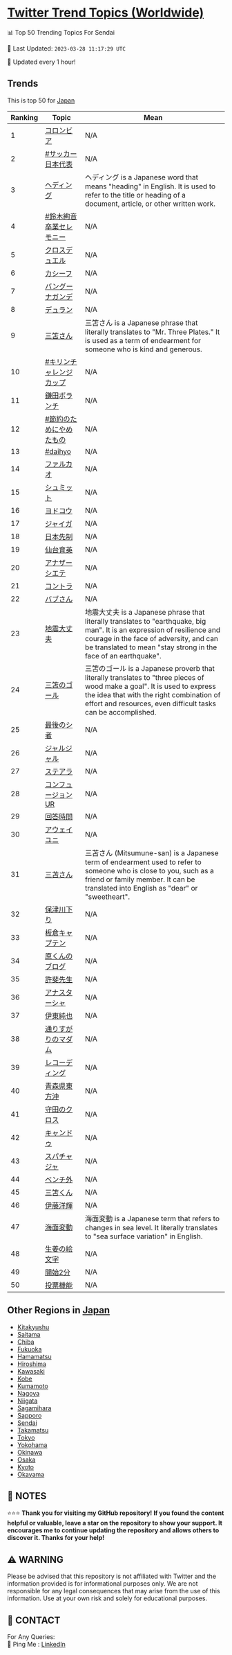 [Twitter Trend Topics (Worldwide)](https://github.com/ErcinDedeoglu/Twitter-Trend-Topics)
==========


📊 Top 50 Trending Topics For Sendai

📆 Last Updated: `2023-03-28 11:17:29 UTC`

🔧 Updated every 1 hour!


## Trends

This is top 50 for [Japan](</Japan>)

| Ranking | Topic | Mean |
| ------- | ------------ | ------------ |
| 1 | [コロンビア](http://twitter.com/search?q=%e3%82%b3%e3%83%ad%e3%83%b3%e3%83%93%e3%82%a2) | N/A |
| 2 | [#サッカー日本代表](http://twitter.com/search?q=%23%e3%82%b5%e3%83%83%e3%82%ab%e3%83%bc%e6%97%a5%e6%9c%ac%e4%bb%a3%e8%a1%a8) | N/A |
| 3 | [ヘディング](http://twitter.com/search?q=%e3%83%98%e3%83%87%e3%82%a3%e3%83%b3%e3%82%b0) | ヘディング is a Japanese word that means "heading" in English. It is used to refer to the title or heading of a document, article, or other written work. |
| 4 | [#鈴木絢音卒業セレモニー](http://twitter.com/search?q=%23%e9%88%b4%e6%9c%a8%e7%b5%a2%e9%9f%b3%e5%8d%92%e6%a5%ad%e3%82%bb%e3%83%ac%e3%83%a2%e3%83%8b%e3%83%bc) | N/A |
| 5 | [クロスデュエル](http://twitter.com/search?q=%e3%82%af%e3%83%ad%e3%82%b9%e3%83%87%e3%83%a5%e3%82%a8%e3%83%ab) | N/A |
| 6 | [カシーフ](http://twitter.com/search?q=%e3%82%ab%e3%82%b7%e3%83%bc%e3%83%95) | N/A |
| 7 | [バングーナガンデ](http://twitter.com/search?q=%e3%83%90%e3%83%b3%e3%82%b0%e3%83%bc%e3%83%8a%e3%82%ac%e3%83%b3%e3%83%87) | N/A |
| 8 | [デュラン](http://twitter.com/search?q=%e3%83%87%e3%83%a5%e3%83%a9%e3%83%b3) | N/A |
| 9 | [三笘さん](http://twitter.com/search?q=%e4%b8%89%e7%ac%98%e3%81%95%e3%82%93) | 三笘さん is a Japanese phrase that literally translates to "Mr. Three Plates." It is used as a term of endearment for someone who is kind and generous. |
| 10 | [#キリンチャレンジカップ](http://twitter.com/search?q=%23%e3%82%ad%e3%83%aa%e3%83%b3%e3%83%81%e3%83%a3%e3%83%ac%e3%83%b3%e3%82%b8%e3%82%ab%e3%83%83%e3%83%97) | N/A |
| 11 | [鎌田ボランチ](http://twitter.com/search?q=%e9%8e%8c%e7%94%b0%e3%83%9c%e3%83%a9%e3%83%b3%e3%83%81) | N/A |
| 12 | [#節約のためにやめたもの](http://twitter.com/search?q=%23%e7%af%80%e7%b4%84%e3%81%ae%e3%81%9f%e3%82%81%e3%81%ab%e3%82%84%e3%82%81%e3%81%9f%e3%82%82%e3%81%ae) | N/A |
| 13 | [#daihyo](http://twitter.com/search?q=%23daihyo) | N/A |
| 14 | [ファルカオ](http://twitter.com/search?q=%e3%83%95%e3%82%a1%e3%83%ab%e3%82%ab%e3%82%aa) | N/A |
| 15 | [シュミット](http://twitter.com/search?q=%e3%82%b7%e3%83%a5%e3%83%9f%e3%83%83%e3%83%88) | N/A |
| 16 | [ヨドコウ](http://twitter.com/search?q=%e3%83%a8%e3%83%89%e3%82%b3%e3%82%a6) | N/A |
| 17 | [ジャイガ](http://twitter.com/search?q=%e3%82%b8%e3%83%a3%e3%82%a4%e3%82%ac) | N/A |
| 18 | [日本先制](http://twitter.com/search?q=%e6%97%a5%e6%9c%ac%e5%85%88%e5%88%b6) | N/A |
| 19 | [仙台育英](http://twitter.com/search?q=%e4%bb%99%e5%8f%b0%e8%82%b2%e8%8b%b1) | N/A |
| 20 | [アナザーシエテ](http://twitter.com/search?q=%e3%82%a2%e3%83%8a%e3%82%b6%e3%83%bc%e3%82%b7%e3%82%a8%e3%83%86) | N/A |
| 21 | [コントラ](http://twitter.com/search?q=%e3%82%b3%e3%83%b3%e3%83%88%e3%83%a9) | N/A |
| 22 | [バブさん](http://twitter.com/search?q=%e3%83%90%e3%83%96%e3%81%95%e3%82%93) | N/A |
| 23 | [地震大丈夫](http://twitter.com/search?q=%e5%9c%b0%e9%9c%87%e5%a4%a7%e4%b8%88%e5%a4%ab) | 地震大丈夫 is a Japanese phrase that literally translates to "earthquake, big man". It is an expression of resilience and courage in the face of adversity, and can be translated to mean "stay strong in the face of an earthquake". |
| 24 | [三笘のゴール](http://twitter.com/search?q=%e4%b8%89%e7%ac%98%e3%81%ae%e3%82%b4%e3%83%bc%e3%83%ab) | 三笘のゴール is a Japanese proverb that literally translates to "three pieces of wood make a goal". It is used to express the idea that with the right combination of effort and resources, even difficult tasks can be accomplished. |
| 25 | [最後のシ者](http://twitter.com/search?q=%e6%9c%80%e5%be%8c%e3%81%ae%e3%82%b7%e8%80%85) | N/A |
| 26 | [ジャルジャル](http://twitter.com/search?q=%e3%82%b8%e3%83%a3%e3%83%ab%e3%82%b8%e3%83%a3%e3%83%ab) | N/A |
| 27 | [ステアラ](http://twitter.com/search?q=%e3%82%b9%e3%83%86%e3%82%a2%e3%83%a9) | N/A |
| 28 | [コンフュージョンUR](http://twitter.com/search?q=%e3%82%b3%e3%83%b3%e3%83%95%e3%83%a5%e3%83%bc%e3%82%b8%e3%83%a7%e3%83%b3UR) | N/A |
| 29 | [回答時間](http://twitter.com/search?q=%e5%9b%9e%e7%ad%94%e6%99%82%e9%96%93) | N/A |
| 30 | [アウェイユニ](http://twitter.com/search?q=%e3%82%a2%e3%82%a6%e3%82%a7%e3%82%a4%e3%83%a6%e3%83%8b) | N/A |
| 31 | [三苫さん](http://twitter.com/search?q=%e4%b8%89%e8%8b%ab%e3%81%95%e3%82%93) | 三苫さん (Mitsumune-san) is a Japanese term of endearment used to refer to someone who is close to you, such as a friend or family member. It can be translated into English as "dear" or "sweetheart". |
| 32 | [保津川下り](http://twitter.com/search?q=%e4%bf%9d%e6%b4%a5%e5%b7%9d%e4%b8%8b%e3%82%8a) | N/A |
| 33 | [板倉キャプテン](http://twitter.com/search?q=%e6%9d%bf%e5%80%89%e3%82%ad%e3%83%a3%e3%83%97%e3%83%86%e3%83%b3) | N/A |
| 34 | [原くんのブログ](http://twitter.com/search?q=%e5%8e%9f%e3%81%8f%e3%82%93%e3%81%ae%e3%83%96%e3%83%ad%e3%82%b0) | N/A |
| 35 | [許斐先生](http://twitter.com/search?q=%e8%a8%b1%e6%96%90%e5%85%88%e7%94%9f) | N/A |
| 36 | [アナスターシャ](http://twitter.com/search?q=%e3%82%a2%e3%83%8a%e3%82%b9%e3%82%bf%e3%83%bc%e3%82%b7%e3%83%a3) | N/A |
| 37 | [伊東純也](http://twitter.com/search?q=%e4%bc%8a%e6%9d%b1%e7%b4%94%e4%b9%9f) | N/A |
| 38 | [通りすがりのマダム](http://twitter.com/search?q=%e9%80%9a%e3%82%8a%e3%81%99%e3%81%8c%e3%82%8a%e3%81%ae%e3%83%9e%e3%83%80%e3%83%a0) | N/A |
| 39 | [レコーディング](http://twitter.com/search?q=%e3%83%ac%e3%82%b3%e3%83%bc%e3%83%87%e3%82%a3%e3%83%b3%e3%82%b0) | N/A |
| 40 | [青森県東方沖](http://twitter.com/search?q=%e9%9d%92%e6%a3%ae%e7%9c%8c%e6%9d%b1%e6%96%b9%e6%b2%96) | N/A |
| 41 | [守田のクロス](http://twitter.com/search?q=%e5%ae%88%e7%94%b0%e3%81%ae%e3%82%af%e3%83%ad%e3%82%b9) | N/A |
| 42 | [キャンドゥ](http://twitter.com/search?q=%e3%82%ad%e3%83%a3%e3%83%b3%e3%83%89%e3%82%a5) | N/A |
| 43 | [スパチャジャ](http://twitter.com/search?q=%e3%82%b9%e3%83%91%e3%83%81%e3%83%a3%e3%82%b8%e3%83%a3) | N/A |
| 44 | [ベンチ外](http://twitter.com/search?q=%e3%83%99%e3%83%b3%e3%83%81%e5%a4%96) | N/A |
| 45 | [三笘くん](http://twitter.com/search?q=%e4%b8%89%e7%ac%98%e3%81%8f%e3%82%93) | N/A |
| 46 | [伊藤洋輝](http://twitter.com/search?q=%e4%bc%8a%e8%97%a4%e6%b4%8b%e8%bc%9d) | N/A |
| 47 | [海面変動](http://twitter.com/search?q=%e6%b5%b7%e9%9d%a2%e5%a4%89%e5%8b%95) | 海面変動 is a Japanese term that refers to changes in sea level. It literally translates to "sea surface variation" in English. |
| 48 | [生姜の絵文字](http://twitter.com/search?q=%e7%94%9f%e5%a7%9c%e3%81%ae%e7%b5%b5%e6%96%87%e5%ad%97) | N/A |
| 49 | [開始2分](http://twitter.com/search?q=%e9%96%8b%e5%a7%8b2%e5%88%86) | N/A |
| 50 | [投票機能](http://twitter.com/search?q=%e6%8a%95%e7%a5%a8%e6%a9%9f%e8%83%bd) | N/A |



## Other Regions in [Japan](</Japan>)

* [Kitakyushu](</Japan/Kitakyushu.md>)
* [Saitama](</Japan/Saitama.md>)
* [Chiba](</Japan/Chiba.md>)
* [Fukuoka](</Japan/Fukuoka.md>)
* [Hamamatsu](</Japan/Hamamatsu.md>)
* [Hiroshima](</Japan/Hiroshima.md>)
* [Kawasaki](</Japan/Kawasaki.md>)
* [Kobe](</Japan/Kobe.md>)
* [Kumamoto](</Japan/Kumamoto.md>)
* [Nagoya](</Japan/Nagoya.md>)
* [Niigata](</Japan/Niigata.md>)
* [Sagamihara](</Japan/Sagamihara.md>)
* [Sapporo](</Japan/Sapporo.md>)
* [Sendai](</Japan/Sendai.md>)
* [Takamatsu](</Japan/Takamatsu.md>)
* [Tokyo](</Japan/Tokyo.md>)
* [Yokohama](</Japan/Yokohama.md>)
* [Okinawa](</Japan/Okinawa.md>)
* [Osaka](</Japan/Osaka.md>)
* [Kyoto](</Japan/Kyoto.md>)
* [Okayama](</Japan/Okayama.md>)



## 📝 NOTES

⭐⭐⭐ **Thank you for visiting my GitHub repository! If you found the content helpful or valuable, leave a star on the repository to show your support. It encourages me to continue updating the repository and allows others to discover it. Thanks for your help!**


## ⚠️ WARNING

Please be advised that this repository is not affiliated with Twitter and the information provided is for informational purposes only. We are not responsible for any legal consequences that may arise from the use of this information. Use at your own risk and solely for educational purposes.


## 📨 CONTACT

 For Any Queries:  
            🏓 Ping Me : [LinkedIn](https://www.linkedin.com/in/ercindedeoglu/)
